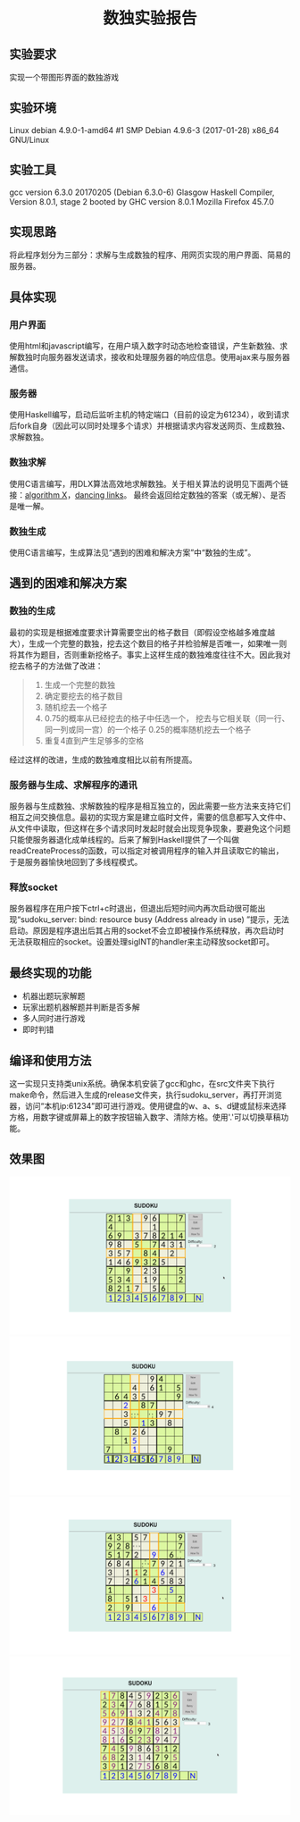 # <center>数独实验报告</center>
## 实验要求
实现一个带图形界面的数独游戏

## 实验环境
Linux debian 4.9.0-1-amd64 #1 SMP Debian 4.9.6-3 (2017-01-28) x86_64 GNU/Linux

## 实验工具
gcc version 6.3.0 20170205 (Debian 6.3.0-6)
Glasgow Haskell Compiler, Version 8.0.1, stage 2 booted by GHC version 8.0.1
Mozilla Firefox 45.7.0

## 实现思路
将此程序划分为三部分：求解与生成数独的程序、用网页实现的用户界面、简易的服务器。

## 具体实现
### 用户界面
使用html和javascript编写，在用户填入数字时动态地检查错误，产生新数独、求解数独时向服务器发送请求，接收和处理服务器的响应信息。使用ajax来与服务器通信。

### 服务器
使用Haskell编写，启动后监听主机的特定端口（目前的设定为61234），收到请求后fork自身（因此可以同时处理多个请求）并根据请求内容发送网页、生成数独、求解数独。

### 数独求解
使用C语言编写，用DLX算法高效地求解数独。关于相关算法的说明见下面两个链接：[algorithm X](https://en.wikipedia.org/wiki/Knuth's_Algorithm_X)，[dancing links](https://en.wikipedia.org/wiki/Dancing_Links)。
最终会返回给定数独的答案（或无解）、是否是唯一解。

### 数独生成
使用C语言编写，生成算法见“遇到的困难和解决方案”中“数独的生成”。

## 遇到的困难和解决方案
### 数独的生成
最初的实现是根据难度要求计算需要空出的格子数目（即假设空格越多难度越大），生成一个完整的数独，挖去这个数目的格子并检验解是否唯一，如果唯一则将其作为题目，否则重新挖格子。事实上这样生成的数独难度往往不大。因此我对挖去格子的方法做了改进：
> 1. 生成一个完整的数独
> 2. 确定要挖去的格子数目
> 3. 随机挖去一个格子
> 4. 0.75的概率从已经挖去的格子中任选一个， 挖去与它相关联（同一行、同一列或同一宫）的一个格子
  0.25的概率随机挖去一个格子
> 5. 重复4直到产生足够多的空格

经过这样的改进，生成的数独难度相比以前有所提高。

### 服务器与生成、求解程序的通讯
服务器与生成数独、求解数独的程序是相互独立的，因此需要一些方法来支持它们相互之间交换信息。最初的实现方案是建立临时文件，需要的信息都写入文件中、从文件中读取，但这样在多个请求同时发起时就会出现竞争现象，要避免这个问题只能使服务器退化成单线程的。后来了解到Haskell提供了一个叫做readCreateProcess的函数，可以指定对被调用程序的输入并且读取它的输出，于是服务器愉快地回到了多线程模式。

### 释放socket
服务器程序在用户按下ctrl+c时退出，但退出后短时间内再次启动很可能出现“sudoku_server: bind: resource busy (Address already in use)
”提示，无法启动。原因是程序退出后其占用的socket不会立即被操作系统释放，再次启动时无法获取相应的socket。设置处理sigINT的handler来主动释放socket即可。

## 最终实现的功能
* 机器出题玩家解题
* 玩家出题机器解题并判断是否多解
* 多人同时进行游戏
* 即时判错

## 编译和使用方法
这一实现只支持类unix系统。确保本机安装了gcc和ghc，在src文件夹下执行make命令，然后进入生成的release文件夹，执行sudoku_server，再打开浏览器，访问“本机ip:61234”即可进行游戏。使用键盘的w、a、s、d键或鼠标来选择方格，用数字键或屏幕上的数字按钮输入数字、清除方格。使用'.'可以切换草稿功能。

## 效果图
![](./1.png)
![](./2.png)
![](./3.png)
![](./4.png)

